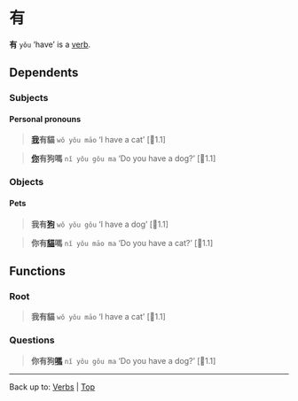 # 有

**有** `yǒu` ‘have’ is a [verb](index.md).

## Dependents

### Subjects

#### Personal pronouns

> **[我](../pronouns/我.md)有貓** `wǒ yǒu māo` ‘I have a cat’ \[🦉1.1\]

> **[你](../pronouns/你.md)有狗嗎** `nǐ yǒu gǒu ma` ‘Do you have a dog?’ \[🦉1.1\]

### Objects

#### Pets

> **我有[狗](../nouns/狗.md)** `wǒ yǒu gǒu` ‘I have a dog’ \[🦉1.1\]

> **你有[貓](../nouns/貓.md)嗎** `nǐ yǒu māo ma` ‘Do you have a cat?’ \[🦉1.1\]

## Functions

### Root

> **我有貓** `wǒ yǒu māo` ‘I have a cat’ \[🦉1.1\]

### Questions

> **你有狗[嗎](../other/嗎.md)** `nǐ yǒu gǒu ma` ‘Do you have a dog?’ \[🦉1.1\]

----

Back up to: [Verbs](index.md) | [Top](../index.md)
